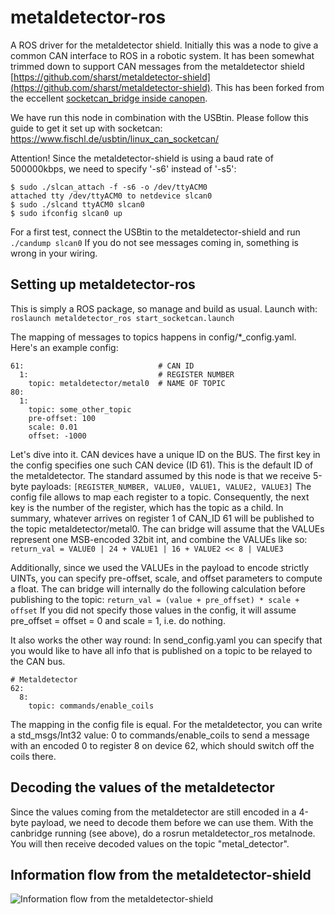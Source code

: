 # metaldetector-ros
A ROS driver for the metaldetector shield.
Initially this was a node to give a common CAN interface to ROS in a robotic system. It has been somewhat trimmed down to support CAN messages from the metaldetector shield [https://github.com/sharst/metaldetector-shield](https://github.com/sharst/metaldetector-shield). 
This has been forked from the eccellent [socketcan_bridge inside canopen](https://github.com/ros-industrial/ros_canopen/tree/melodic-devel/socketcan_bridge). 

We have run this node in combination with the USBtin.
Please follow this guide to get it set up with socketcan: https://www.fischl.de/usbtin/linux_can_socketcan/

Attention!
Since the metaldetector-shield is using a baud rate of 500000kbps, we need to specify '-s6' instead of '-s5':
```
$ sudo ./slcan_attach -f -s6 -o /dev/ttyACM0
attached tty /dev/ttyACM0 to netdevice slcan0
$ sudo ./slcand ttyACM0 slcan0
$ sudo ifconfig slcan0 up
```
For a first test, connect the USBtin to the metaldetector-shield and run
``` ./candump slcan0 ```
If you do not see messages coming in, something is wrong in your wiring.

## Setting up metaldetector-ros
This is simply a ROS package, so manage and build as usual. Launch with:
```roslaunch metaldetector_ros start_socketcan.launch```

The mapping of messages to topics happens in config/*_config.yaml.
Here's an example config:
```
61:                              # CAN ID
  1:                             # REGISTER NUMBER
    topic: metaldetector/metal0  # NAME OF TOPIC
80:
  1:
    topic: some_other_topic
    pre-offset: 100
    scale: 0.01
    offset: -1000
```

Let's dive into it.
CAN devices have a unique ID on the BUS. The first key in the config specifies one such CAN device (ID 61). This is the default ID of the metaldetector. 
The standard assumed by this node is that we receive 5-byte payloads:
```[REGISTER_NUMBER, VALUE0, VALUE1, VALUE2, VALUE3]```
The config file allows to map each register to a topic. Consequently, the next key is the number of the register, which has the topic as a child. In summary, whatever arrives on register 1 of CAN_ID 61 will be published to the topic metaldetector/metal0. The can bridge will assume that the VALUEs represent one MSB-encoded 32bit int, and combine the VALUEs like so: 
```return_val = VALUE0 | 24 + VALUE1 | 16 + VALUE2 << 8 | VALUE3 ```

Additionally, since we used the VALUEs in the payload to encode strictly UINTs, you can specify pre-offset, scale, and offset parameters to compute a float. The can bridge will internally do the following calculation before publishing to the topic:
```return_val = (value + pre_offset) * scale + offset```
If you did not specify those values in the config, it will assume pre_offset = offset = 0 and scale = 1, i.e. do nothing.

It also works the other way round: In send_config.yaml you can specify that you would like to have all info that is published on a topic to be relayed to the CAN bus. 
```
# Metaldetector                                                                                                    
62:                                                                                                                
  8:                                                                                                               
    topic: commands/enable_coils
```
The mapping in the config file is equal. For the metaldetector, you can write a std_msgs/Int32 value: 0 to commands/enable_coils to send a message with an encoded 0 to register 8 on device 62, which should switch off the coils there.

## Decoding the values of the metaldetector
Since the values coming from the metaldetector are still encoded in a 4-byte payload, we need to decode them before we can use them. With the canbridge running (see above), do a rosrun metaldetector_ros metalnode.
You will then receive decoded values on the topic "metal_detector".


## Information flow from the metaldetector-shield
![Information flow from the metaldetector-shield](https://github.com/sharst/metaldetector-shield/blob/master/images/data-transfer.png)
